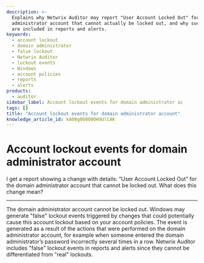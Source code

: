 ```yaml
---
description: >-
  Explains why Netwrix Auditor may report "User Account Locked Out" for a domain
  administrator account that cannot actually be locked out, and why such events
  are included in reports and alerts.
keywords:
  - account lockout
  - domain administrator
  - false lockout
  - Netwrix Auditor
  - lockout events
  - Windows
  - account policies
  - reports
  - alerts
products:
  - auditor
sidebar_label: Account lockout events for domain administrator ac
tags: []
title: "Account lockout events for domain administrator account"
knowledge_article_id: kA00g000000H9UlCAK
---
```


# Account lockout events for domain administrator account

I get a report showing a change with details: “User Account Locked Out” for the domain administrator account that cannot be locked out. What does this change mean?

---

The domain administrator account cannot be locked out. Windows may generate "false" lockout events triggered by changes that could potentially cause this account lockout based on your account policies. The event is generated as a result of the actions that were performed on the domain administrator account, for example when someone entered the domain administrator’s password incorrectly several times in a row. Netwrix Auditor includes "false" lockout events in reports and alerts since they cannot be differentiated from "real" lockouts.
